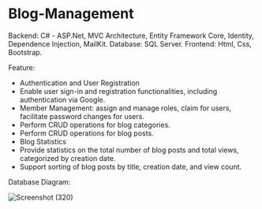 # Blog-Management

Backend: C# - ASP.Net, MVC Architecture, Entity Framework Core, Identity, Dependence Injection, MailKit.
Database: SQL Server.
Frontend: Html, Css, Bootstrap.

Feature:
- Authentication and User Registration
- Enable user sign-in and registration functionalities, including authentication via Google.
- Member Management: assign and manage roles, claim for users, facilitate password changes for users.
- Perform CRUD operations for blog categories.
- Perform CRUD operations for blog posts.
- Blog Statistics
- Provide statistics on the total number of blog posts and total views, categorized by creation date.
- Support sorting of blog posts by title, creation date, and view count.

Database Diagram: 

![Screenshot (320)](https://github.com/user-attachments/assets/762674ef-6f0c-4975-a013-e210ef3724d8)
